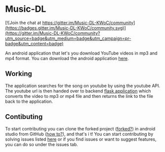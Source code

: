# Music-DL
[![Join the chat at https://gitter.im/Music-DL-KWoC/community](https://badges.gitter.im/Music-DL-KWoC/community.svg)](https://gitter.im/Music-DL-KWoC/community?utm_source=badge&utm_medium=badge&utm_campaign=pr-badge&utm_content=badge)

An android application that let's you download YouTube videos in mp3 and mp4 format. You can download the android
application [here](https://github.com/CaptainDaVinci/Music-DL/releases/tag/v1.0).


## Working

The application searches for the song on youtube by using the youtube API. The youtube url is then handed over
to backend [flask application](https://github.com/CaptainDaVinci/Music-DL-Server) which converts the video to mp3 
or mp4 file and then returns the link to the file back to the application.


## Contibuting

To start contributing you can clone the forked project ([forked?](https://www.digitalocean.com/community/tutorials/how-to-create-a-pull-request-on-github)) in android studio from GitHub ([how to?](https://www.londonappdeveloper.com/how-to-clone-a-github-project-on-android-studio/)), and that's i
t! You can start contributing by solving issues listed [here](https://github.com/CaptainDaVinci/Music-DL/issues) or
if you find issues or want to suggest features, you can do so under the issues tab.
